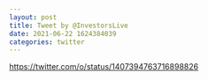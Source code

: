 ```yaml
--- 
layout: post 
title: Tweet by @InvestorsLive 
date: 2021-06-22 1624384039 
categories: twitter 
--- 
```

https://twitter.com/o/status/1407394763716898826